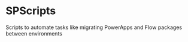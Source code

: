 # SPScripts
Scripts to automate tasks like migrating PowerApps and Flow packages between environments
